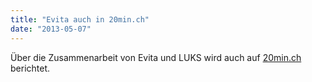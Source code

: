 ```yaml
---
title: "Evita auch in 20min.ch"
date: "2013-05-07"
---
```


Über die Zusammenarbeit von Evita und LUKS wird auch auf [20min.ch](http://www.20min.ch/schweiz/zentralschweiz/story/30657474) berichtet.
